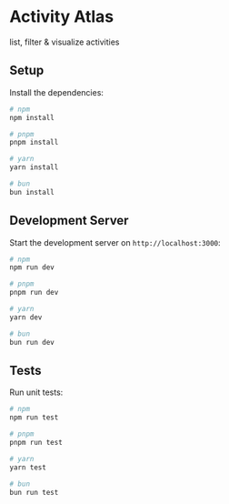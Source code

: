 # Activity Atlas

list, filter & visualize activities

## Setup

Install the dependencies:

```bash
# npm
npm install

# pnpm
pnpm install

# yarn
yarn install

# bun
bun install
```

## Development Server

Start the development server on `http://localhost:3000`:

```bash
# npm
npm run dev

# pnpm
pnpm run dev

# yarn
yarn dev

# bun
bun run dev
```

## Tests

Run unit tests:

```bash
# npm
npm run test

# pnpm
pnpm run test

# yarn
yarn test

# bun
bun run test
```
